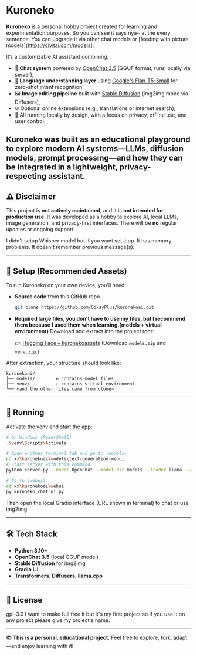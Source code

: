 # Kuroneko
**Kuroneko** is a personal hobby project created for learning and experimentation purposes. So you can see it says nya~ at the every sentence. You can upgrade it via other chat models or [feeding with picture models](https://civitai.com/models].

It’s a customizable AI assistant combining:

- 🧠 **Chat system** powered by [OpenChat 3.5](https://huggingface.co/TheBloke/OpenChat-3.5-GGUF) (GGUF format, runs locally via server),
- 🧾 **Language understanding layer** using [Google's Flan-T5-Small](https://huggingface.co/google/flan-t5-small) for zero-shot intent recognition,
- 🖼️ **Image editing pipeline** built with [Stable Diffusion](https://github.com/CompVis/stable-diffusion) (img2img mode via Diffusers),
- 🌐 Optional online extensions (e.g., translations or internet search),
- 🔐 All running locally by design, with a focus on privacy, offline use, and user control.

Kuroneko was built as an educational playground to explore modern AI systems—LLMs, diffusion models, prompt processing—and how they can be integrated in a lightweight, privacy-respecting assistant.
---

## ⚠️ Disclaimer

This project is **not actively maintained**, and it is **not intended for production use**.
It was developed as a hobby to explore AI, local LLMs, image generation, and privacy-first interfaces.
There will be **no** regular updates or ongoing support.

I didn't setup Whisper model but if you want set it up.
It has memory problems. It doesn't remember previous message(s).

---

## 🔧 Setup (Recommended Assets)

To run Kuroneko on your own device, you'll need:

* **Source code** from this GitHub repo

  ```bash
  git clone https://github.com/GokayPlus/kuronekoai.git
  ```

* **Required large files, you don't have to use my files, but I recommend them because I used them when learning.(models + virtual environment)**
  Download and extract into the project root:

  👉 [Hugging Face – kuronekoassets](https://huggingface.co/CanPlus/kuronekoassets/tree/main)
  (Download `models.zip` and `venv.zip`.)

After extraction, your structure should look like:

```
kuronekoai/
├── models/        ← contains model files
├── venv/          ← contains virtual environment
└── <and the other files came from clone>
```

---

## 🚀 Running

Activate the venv and start the app:

```bash
# On Windows (PowerShell)
.\venv\Scripts\Activate

# Open another terminal tab and go to \models\
cd xx\kuronekoai\models\text-generation-webui
# Start server with this command.
python server.py --model OpenChat --model-dir models --loader llama --api

# Go to \webui\
cd xx\kuronekoai\webui
py kuroneko_chat_ui.py
```

Then open the local Gradio interface (URL shown in terminal) to chat or use img2img.

---

## 🛠️ Tech Stack

* **Python 3.10+**
* **OpenChat 3.5** (local GGUF model)
* **Stable Diffusion** for img2img
* **Gradio** UI
* **Transformers**, **Diffusers**, **llama.cpp**

---

## 📄 License

gpl-3.0
I want to make full free it but it's my first project so if you use it on any project please give my project's name.


---

📚 **This is a personal, educational project.**
Feel free to explore, fork, adapt—and enjoy learning with it!
